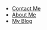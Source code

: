 <!-- _navbar.md -->

  * [Contact Me](http://sighttp.qq.com/msgrd?v=1&uin=1063052964 )
  * [About Me](./assist/myself.md)
  * [My Blog](https://nymrli.top/)